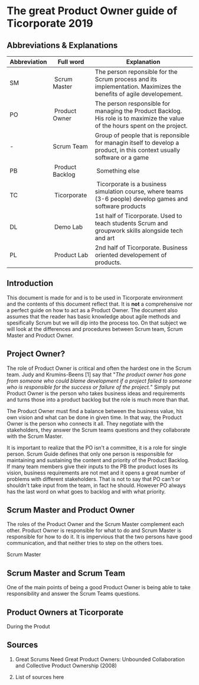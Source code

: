 # The great Product Owner guide of Ticorporate 2019

## Abbreviations & Explanations

| Abbreviation | Full word | Explanation |
|---|---|---|
|SM | Scrum Master |  The person reponsible for the Scrum process and its implementation. Maximizes the benefits of agile developement. |
|PO | Product Owner |The person responsible for managing the Product Backlog. His role is to maximize the value of the hours spent on the project.|
|- | Scrum Team|Group of people that is reponsible for managin itself to develop a product, in this context usually software or a game|
|PB | Product Backlog | Something else|
|TC | Ticorporate | Ticorporate is a business simulation course, where teams (3-6 people) develop games and software products|
|DL | Demo Lab | 1st half of Ticorporate. Used to teach students Scrum and groupwork skills alongside tech and art|
|PL | Product Lab | 2nd half of Ticorporate. Business oriented developement of products.|

## Introduction

This document is made for and is to be used in Ticorporate environment and the contents of this document reflect that. It is **not** a comprehensive nor a perfect guide on how to act as a Product Owner. The document also assumes that the reader has basic knowledge about agile methods and spesifically Scrum but we will dip into the process too. On that subject we will look at the differences and procedures between Scrum team, Scrum Master and Product Owner.

## Project Owner?

The role of Product Owner is critical and often the hardest one in the Scrum team. Judy and Krumins-Beens [1] say that "*The product owner has gone from someone who could blame development if a project failed to someone who is responsible for the success or failure of the project.*" Simply put Product Owner is the person who takes business ideas and requirements and turns those into a product backlog but the role is much more than that. 

The Product Owner must find a balance between the business value, his own vision and what can be done in given time. In that way, the Product Owner is the person who connects it all. They negotiate with the stakeholders, they answer the Scrum teams questions and they collaborate with the Scrum Master.

It is important to realize that the PO isn't a committee, it is a role for single person. Scrum Guide defines that only one person is responsible for maintaining and sustaining the content and priority of the Product Backlog. If many team members give their inputs to the PB the product loses its vision, business requirements are not met and it opens a great number of problems with different stakeholders. That is not to say that PO can't or shouldn't take input from the team, in fact he should. However PO always has the last word on what goes to backlog and with what priority.

## Scrum Master and Product Owner

The roles of the Product Owner and the Scrum Master complement each other. Product Owner is responsible for what to do and Scrum Master is responsible for how to do it. It is impervious that the two persons have good communication, and that neither tries to step on the others toes.

Scrum Master 

## Scrum Master and Scrum Team

One of the main points of being a good Product Owner is being able to take responsibility and answer the Scrum Teams questions.

## Product Owners at Ticorporate

During the Produt 

## Sources

1. Great Scrums Need Great Product Owners: Unbounded Collaboration and Collective Product Ownership (2008)

2. List of sources here

